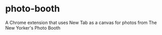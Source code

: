 # photo-booth
A Chrome extension that uses New Tab as a canvas for photos from The New Yorker's Photo Booth
